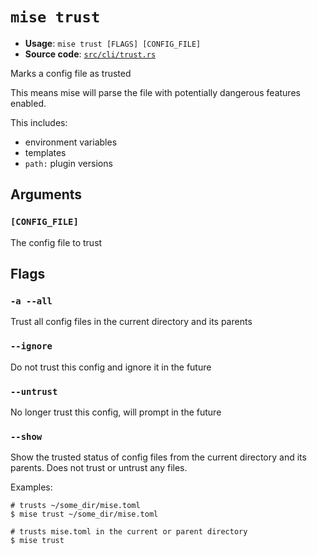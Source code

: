 # `mise trust`

- **Usage**: `mise trust [FLAGS] [CONFIG_FILE]`
- **Source code**: [`src/cli/trust.rs`](https://github.com/jdx/mise/blob/main/src/cli/trust.rs)

Marks a config file as trusted

This means mise will parse the file with potentially dangerous
features enabled.

This includes:

- environment variables
- templates
- `path:` plugin versions

## Arguments

### `[CONFIG_FILE]`

The config file to trust

## Flags

### `-a --all`

Trust all config files in the current directory and its parents

### `--ignore`

Do not trust this config and ignore it in the future

### `--untrust`

No longer trust this config, will prompt in the future

### `--show`

Show the trusted status of config files from the current directory and its parents.
Does not trust or untrust any files.

Examples:

```
# trusts ~/some_dir/mise.toml
$ mise trust ~/some_dir/mise.toml
```

```
# trusts mise.toml in the current or parent directory
$ mise trust
```

